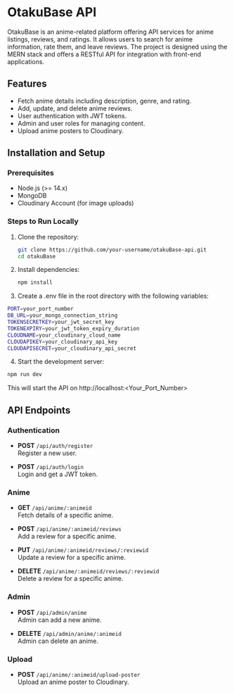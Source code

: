 # OtakuBase API

OtakuBase is an anime-related platform offering API services for anime listings, reviews, and ratings. It allows users to search for anime information, rate them, and leave reviews. The project is designed using the MERN stack and offers a RESTful API for integration with front-end applications.

## Features

- Fetch anime details including description, genre, and rating.
- Add, update, and delete anime reviews.
- User authentication with JWT tokens.
- Admin and user roles for managing content.
- Upload anime posters to Cloudinary.

## Installation and Setup

### Prerequisites

- Node.js (>= 14.x)
- MongoDB
- Cloudinary Account (for image uploads)

### Steps to Run Locally

1. Clone the repository:

   ```bash
   git clone https://github.com/your-username/otakuBase-api.git
   cd otakuBase

   ```

2. Install dependencies:

   ```bash
   npm install

   ```

3. Create a .env file in the root directory with the following variables:

```bash
PORT=your_port_number
DB_URL=your_mongo_connection_string
TOKENSECRETKEY=your_jwt_secret_key
TOKENEXPIRY=your_jwt_token_expiry_duration
CLOUDNAME=your_cloudinary_cloud_name
CLOUDAPIKEY=your_cloudinary_api_key
CLOUDAPISECRET=your_cloudinary_api_secret

```

4. Start the development server:

```bash
npm run dev
```
This will start the API on http://localhost:<Your_Port_Number>

## API Endpoints

### Authentication

- **POST** `/api/auth/register`  
  Register a new user.

- **POST** `/api/auth/login`  
  Login and get a JWT token.

### Anime
- **GET** `/api/anime/:animeid`  
  Fetch details of a specific anime.

- **POST** `/api/anime/:animeid/reviews`  
  Add a review for a specific anime.

- **PUT** `/api/anime/:animeid/reviews/:reviewid`  
  Update a review for a specific anime.

- **DELETE** `/api/anime/:animeid/reviews/:reviewid`  
  Delete a review for a specific anime.

### Admin
- **POST** `/api/admin/anime`  
  Admin can add a new anime.

- **DELETE** `/api/admin/anime/:animeid`  
  Admin can delete an anime.

### Upload
- **POST** `/api/anime/:animeid/upload-poster`  
  Upload an anime poster to Cloudinary.
